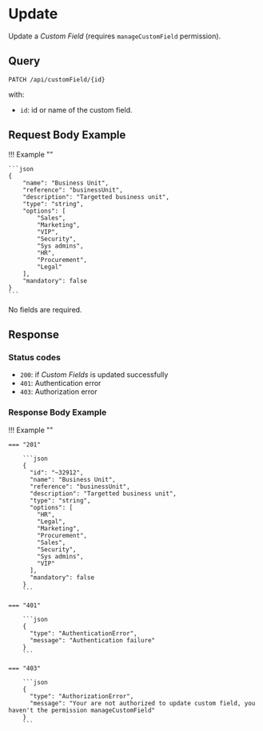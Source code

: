 # Update

Update a *Custom Field* (requires `manageCustomField` permission).

## Query

```plain
PATCH /api/customField/{id}
```

with: 

- `id`: id or name of the custom field.


## Request Body Example

!!! Example ""

    ```json
    {
        "name": "Business Unit",
        "reference": "businessUnit",
        "description": "Targetted business unit",
        "type": "string",
        "options": [
            "Sales",
            "Marketing",
            "VIP",
            "Security",
            "Sys admins",
            "HR",
            "Procurement",
            "Legal"
        ],
        "mandatory": false
    }
    ```

No fields are required.

## Response

### Status codes

- `200`: if *Custom Fields* is updated successfully
- `401`: Authentication error
- `403`: Authorization error

### Response Body Example

!!! Example ""

    === "201"

        ```json
        {
          "id": "~32912",
          "name": "Business Unit",
          "reference": "businessUnit",
          "description": "Targetted business unit",
          "type": "string",
          "options": [
            "HR",
            "Legal",
            "Marketing",
            "Procurement",
            "Sales",
            "Security",
            "Sys admins",
            "VIP"
          ],
          "mandatory": false
        }
        ```
    
    === "401" 

        ```json
        {
          "type": "AuthenticationError",
          "message": "Authentication failure"
        }
        ```

    === "403"

        ```json
        {
          "type": "AuthorizationError",
          "message": "Your are not authorized to update custom field, you haven't the permission manageCustomField"
        }
        ```